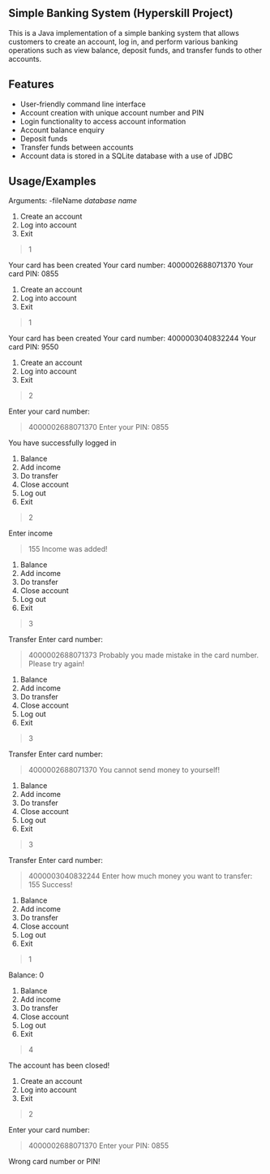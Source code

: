 ## Simple Banking System (Hyperskill Project)
This is a Java implementation of a simple banking system that allows customers to create an account, log in, and perform various banking operations such as view balance, deposit funds, and transfer funds to other accounts.

## Features
- User-friendly command line interface
- Account creation with unique account number and PIN
- Login functionality to access account information
- Account balance enquiry
- Deposit funds
- Transfer funds between accounts
- Account data is stored in a SQLite database with a use of JDBC

## Usage/Examples

Arguments: -fileName *database name*

1. Create an account
2. Log into account
0. Exit
> 1

Your card has been created
Your card number:
4000002688071370
Your card PIN:
0855

1. Create an account
2. Log into account
0. Exit
> 1

Your card has been created
Your card number:
4000003040832244
Your card PIN:
9550

1. Create an account
2. Log into account
0. Exit
> 2

Enter your card number:
> 4000002688071370
Enter your PIN:
> 0855

You have successfully logged in

1. Balance
2. Add income
3. Do transfer
4. Close account
5. Log out
0. Exit
> 2

Enter income
> 155
Income was added!

1. Balance
2. Add income
3. Do transfer
4. Close account
5. Log out
0. Exit
> 3

Transfer
Enter card number:
> 4000002688071373
Probably you made mistake in the card number. Please try again!

1. Balance
2. Add income
3. Do transfer
4. Close account
5. Log out
0. Exit
> 3

Transfer
Enter card number:
> 4000002688071370
You cannot send money to yourself!

1. Balance
2. Add income
3. Do transfer
4. Close account
5. Log out
0. Exit
> 3

Transfer
Enter card number:
> 4000003040832244
Enter how much money you want to transfer:
> 155
Success!

1. Balance
2. Add income
3. Do transfer
4. Close account
5. Log out
0. Exit
> 1

Balance: 0

1. Balance
2. Add income
3. Do transfer
4. Close account
5. Log out
0. Exit
> 4

The account has been closed!

1. Create an account
2. Log into account
0. Exit
> 2

Enter your card number:
> 4000002688071370
Enter your PIN:
> 0855

Wrong card number or PIN!
